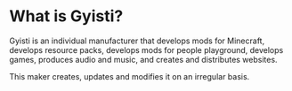 # What is Gyisti?

Gyisti is an individual manufacturer that develops mods for Minecraft, develops resource packs, develops mods for people playground, develops games, produces audio and music, and creates and distributes websites.

This maker creates, updates and modifies it on an irregular basis.
